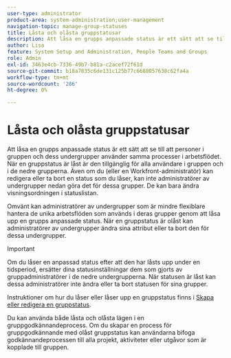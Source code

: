 ```yaml
---
user-type: administrator
product-area: system-administration;user-management
navigation-topic: manage-group-statuses
title: Låsta och olåsta gruppstatusar
description: Att låsa en grupps anpassade status är ett sätt att se till att personer i gruppen och dess undergrupper använder samma processer i arbetsflödet. När en gruppstatus är låst är den tillgänglig för alla användare i gruppen och i de nedre grupperna.
author: Lisa
feature: System Setup and Administration, People Teams and Groups
role: Admin
exl-id: 3463e4cb-7336-49b7-b81a-c2acef72f61d
source-git-commit: b18a7835c6de131c125b77c6688057638c62fa4a
workflow-type: tm+mt
source-wordcount: '286'
ht-degree: 0%

---
```


# Låsta och olåsta gruppstatusar

Att låsa en grupps anpassade status är ett sätt att se till att personer i gruppen och dess undergrupper använder samma processer i arbetsflödet. När en gruppstatus är låst är den tillgänglig för alla användare i gruppen och i de nedre grupperna. Även om du (eller en Workfront-administratör) kan redigera eller ta bort en status som du låser, kan inte administratörer av undergrupper nedan göra det för dessa grupper. De kan bara ändra visningsordningen i statuslistan.

Omvänt kan administratörer av undergrupper som är mindre flexiblare hantera de unika arbetsflöden som används i deras grupper genom att låsa upp en grupps anpassade status. När en gruppstatus är olåst kan administratörer av undergrupper ändra sina attribut eller ta bort den för dessa undergrupper.

>[!IMPORTANT]
>
>Om du låser en anpassad status efter att den har låsts upp under en tidsperiod, ersätter dina statusinställningar dem som gjorts av gruppadministratörer i de nedre undergrupperna. När statusen är låst kan dessa administratörer inte ändra eller ta bort statusen för sina grupper.

Instruktioner om hur du låser eller låser upp en gruppstatus finns i [Skapa eller redigera en gruppstatus](../../../administration-and-setup/manage-groups/manage-group-statuses/create-or-edit-a-group-status.md).

Du kan använda både låsta och olåsta lägen i en gruppgodkännandeprocess. Om du skapar en process för gruppgodkännande med olåst gruppstatus kan användarna bifoga godkännandeprocessen till alla projekt, aktiviteter eller utgåvor som är kopplade till gruppen.

